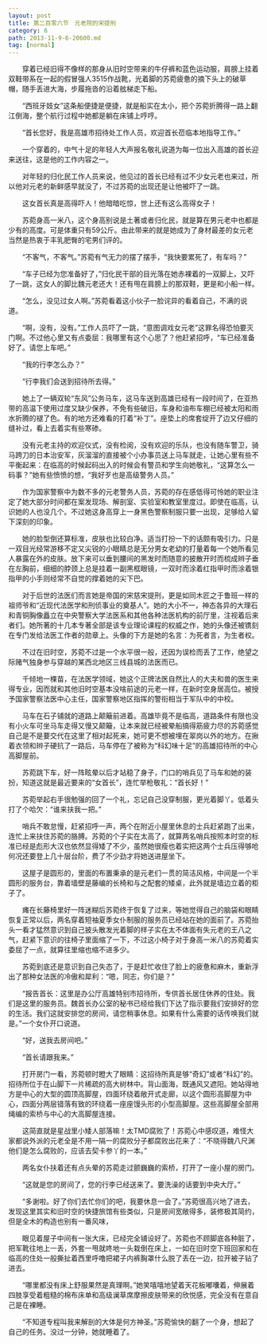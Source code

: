 ```yaml
---
layout: post
title: 第二百零六节　元老院的宋提刑
category: 6
path: 2013-11-9-6-20600.md
tag: [normal]
---
```


　　穿着已经旧得不像样的那身从旧时空带来的牛仔裤和蓝色运动服，肩膀上挂着双鞋带系在一起的假冒强人3515作战靴，光着脚的苏菀疲惫的摘下头上的破草帽，随手丢进大海，步履拖沓的沿着舷梯走下船。

　　“西班牙妓女”这条船便捷是便捷，就是船实在太小，把个苏菀折腾得一路上翻江倒海，整个航行过程中她都是躺在床铺上哼哼。

　　“首长您好，我是高雄市招待处工作人员，欢迎首长莅临本地指导工作。”

　　一个穿着的，中气十足的年轻人大声报名敬礼说道为每一位出入高雄的首长迎来送往，这是他的工作内容之一。

　　对年轻的归化民工作人员来说，他见过的首长已经有过不少女元老也来过，所以他对元老的新鲜感早就没了，不过苏菀的出现还是让他被吓了一跳。

　　这女首长真是高得吓人！他暗暗吃惊，世上还有这么高得女子！

　　苏菀身高一米八，这个身高别说是土著或者归化民，就是算在男元老中也都是少有的高度。可是体重只有59公斤。由此带来的就是她成为了身材最差的女元老当然是热衷于丰乳肥臀的宅男们评的。

　　“不客气，不客气。”苏菀有气无力的摆了摆手，“我快要累死了，有车吗？”

　　“车子已经为您准备好了，”归化民干部的目光落在她赤裸着的一双脚上，又吓了一跳，这女人的脚比魏元老还大！还有甩在肩膀上的那双鞋，更是和小船一样。

　　“怎么，没见过女人啊。”苏菀看着这小伙子一脸诧异的看着自己，不满的说道。

　　“啊，没有，没有。”工作人员吓了一跳，“意图调戏女元老”这罪名得恐怕要灭门啊。不过他心里又有点委屈：我哪里有这个心思了？他赶紧招呼，“车已经准备好了。请您上车吧。”

　　“我的行李怎么办？”

　　“行李我们会送到招待所去得。”

　　她上了一辆双轮“东风”公务马车，这马车送到高雄已经有一段时间了，在亚热带的高温下使用过度又缺少保养，不免有些破旧，车身和油布车棚已经被太阳和雨水折腾的褪了色。有的地方还难看的打着“补丁”。座垫上的席套绽开了边又仔细的缝补过，看上去着实有些寒碜。

　　没有元老主持的欢迎仪式，没有检阅，没有欢迎的乐队，也没有随车警卫，骑马跨刀的日本治安军，灰溜溜的直接被个小办事员送上马车就走，让她心里有些不平衡起来：在临高的时候起码出入的时候会有警员和学生向她敬礼，“这算怎么一码事？”她有些愤愤的想，“我好歹也是高级警务人员。”

　　作为国家警察中为数不多的元老警务人员，苏菀的存在感低得可怜她的职业注定了她大部分时间都在案发现场、解剖室、实验室和教室里度过。即使在临高，认识她的人也没几个。不过她这身高穿上一身黑色警察制服只要一出现，足够给人留下深刻的印象。

　　她的脸型倒还算标准，皮肤也比较白净。适当打扮一下的话颇有吸引力。只是一双目光经常游移不定又尖锐的小眼睛总是无分男女老幼的打量着每一个她所看见人暴露在外的皮肤。放下来可以垂到腰间的黑发时而随意的披散开时而梳成辫子垂在左胸前，细细的脖颈上总是挂着一副黑框眼镜，一双时而涂着红指甲时而涂着银指甲的小手则经常不自觉的撑着她的尖下巴。

　　对于后世的法医们而言她是帝国的宋慈宋提刑，更是如同木匠之于鲁班一样的祖师爷和“近现代法医学和刑侦事业的奠基人”。她的大小不一，神态各异的大理石和青铜胸像矗立在中央警察大学法医系和其他各种法医机构的前厅里，注视着后来者们。她所著的十几本专著全部是该专业理论课程的权威之作，她的头像还被镌刻在专门发给法医工作者的勋章上。头像的下方是她的名言：为死者言，为生者权。

　　不过在旧时空，苏菀不过是一个水平很一般，还因为误检而丢了工作，绝望之际赌气独身参与穿越的某西北地区三线县城的法医而已。

　　千倾地一棵苗，在法医学领域，她这个正牌法医自然比人的大夫和兽的医生来得专业，因而就和其他旧时空基本没啥前途的元老一样，在新时空身居高位。被授予国家警察法医中心主任，国家警察地区指挥的警衔相当于军队中的中校。

　　马车在石子铺就的道路上颠簸前进着。高雄毕竟不是临高，道路条件有限也没有小火车可坐马车走得又慢又颠簸，让本来就已经被晕船搞得筋疲力尽的苏菀感觉自己是不是要交代在这里了相对起死来，她可更不想被埋在翠岗以外的地方。在揪着衣领和辫子硬抗了一路后，马车停在了被称为“科幻味十足”的高雄招待所的中心高脚屋前。

　　苏菀跳下车，好一阵眩晕以后才站稳了身子，门口的哨兵见了马车和她的装扮，知道这就是最近要来的“女首长”，连忙举枪敬礼：“首长好！”

　　苏菀举起右手很勉强的回了一个礼，忘记自己没穿制服，更光着脚丫。低着头打了个哈欠：“谁来扶我一把。”

　　哨兵不敢怠慢，赶紧招呼一声，两个在附近小屋里休息的士兵赶紧跑了出来，连忙上来扶住苏菀的胳膊。苏菀的个子实在太高了，就算两名哨兵按照本时空的标准已经是彪形大汉也依然显得矮了不少，虽然她很瘦也着实把这两个士兵压得够呛何况还要登上几十层台阶，费了不少劲才将她送进屋坐下。

　　这屋子是圆形的，里面的布置秉承的是元老们一贯的简洁风格，中间是一个半圆形的服务台，靠着墙壁是藤编的长椅和与之配套的矮桌，此外就是墙边立着的柜子了。

　　瘫在长藤椅里好一阵迷糊后苏菀终于恢复了过来，等她觉得自己的脑袋和眼睛恢复正常以后，两名穿着短袖夏季女仆制服的服务员已经站在她的面前了。苏菀抬头一看才猛然意识到自己披头散发光着脚的样子实在太不体面有失元老的王八之气，赶紧下意识的往椅子里面缩了一下，不过这小椅子对于身高一米八的苏菀着实委屈了一点，就算往里缩也缩不进多少。

　　苏菀到底还是意识到自己失态了，于是赶忙收住了脸上的疲惫和麻木，重新浮出了那种女法医的冷傲和犀利：“嗯，同志，你们是？”

　　“报告首长：这里是办公厅高雄特别市招待所，专供首长居住休养的住处。我们是这里的服务员。魏首长办公室的秘书已经给我们下达了指示要我们安排好的您的生活。我们这就安排您的房间，请您稍事休息。如果有什么需要的话传唤我们就是。”一个女仆开口说道。

　　“好，送我去房间吧。”

　　“首长请跟我来。”

　　打开房门一看，苏菀顿时瞪大了眼睛：这招待所真是够“奇幻”或者“科幻”的。招待所位于在山脚下一片稀疏的高大树林中。背山面海，既通风又遮阳。她站得地方是中心的大型的圆顶高脚屋，四面环绕着敞开式走廊，以这个圆形高脚屋为中心，四面分两层错落有致的环绕着一座座馒头形的小型高脚屋。这些高脚屋全部用绳编的索桥与中心的大高脚屋连接。

　　这简直就是星战里小矮人部落嘛！太TMD腐败了！苏菀心中感叹道，难怪大家都说外派的元老全是不用一隔一的腐败分子都腐败出花来了：“不晓得魏八尺渊他们是怎么腐败的，应该去契卡参丫的一本。”

　　两名女仆扶着还有点头晕的苏菀走过颤巍巍的索桥，打开了一座小屋的房门。

　　“这就是您的房间了，您的行李已经送来了。要洗澡的话要到中央大厅。”

　　“多谢啦。好了你们去忙你们的吧，我要休息一会了。”苏菀很高兴地了进去，发现这里其实和旧时空的快捷旅馆有些类似，只是房间宽敞得多，装修极其简约，但是全木的构造也别有一番风味，

　　眼见着屋子中间有一张大床，已经完全铺设好了。苏菀也不顾脚底各种脏了，把军靴往地上一丢，外套一甩就咚地一头栽倒在床上，一如在旧时空下班回家和在临高的住处一般撕扯着西里呼噜把裙子内裤胸罩什么脱了丢在一边，拉开被子钻了进去。

　　“哪里都没有床上舒服果然是真理啊。”她笑嘻嘻地望着天花板嘟囔着，伸展着四肢享受着粗糙的棉布床单和高级澜草席摩擦皮肤带来的欣悦感，完全没有在意自己是在裸睡。

　　“不知道专程叫我来解剖的大体是何方神圣。”苏菀愉快的翻了一个身，想起了自己的任务。没过一分钟，她就睡着了。
